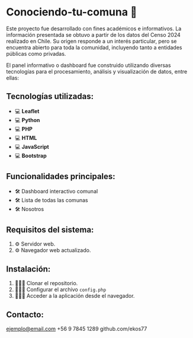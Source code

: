 # Conociendo-tu-comuna 🚀 
<!-- ![Texto alternativo](base0.png) -->
<!-- ![Texto alternativo](base1.png) -->
<!-- ![Texto alternativo](base2.png) -->
<!-- ![Texto alternativo](base3.png) -->
Este proyecto fue desarrollado con fines académicos e informativos. La información presentada se obtuvo a partir de los datos del Censo 2024 realizado en Chile. Su origen responde a un interés particular, pero se encuentra abierto para toda la comunidad, incluyendo tanto a entidades públicas como privadas.

El panel informativo o dashboard fue construido utilizando diversas tecnologías para el procesamiento, análisis y visualización de datos, entre ellas:

## Tecnologías utilizadas:
- 💻 **Leaflet**
- 💻 **Python**
- 💻 **PHP**
- 💻 **HTML**
- 💻 **JavaScript**
- 💻 **Bootstrap**


## Funcionalidades principales:
- 🛠️ Dashboard interactivo comunal
- 🛠️ Lista de todas las comunas
- 🛠️ Nosotros

## Requisitos del sistema:
1. ⚙️ Servidor web.
2. ⚙️ Navegador web actualizado.

## Instalación:
1. 👨🏻‍💻 Clonar el repositorio.
2. 👨🏻‍💻 Configurar el archivo `config.php`
3. 👨🏻‍💻 Acceder a la aplicación desde el navegador.

## Contacto:
 ejemplo@email.com
 +56 9 7845 1289
 github.com/ekos77

